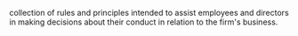 collection of rules and principles intended to assist employees and directors in making decisions about their conduct in relation to the firm's business.  
